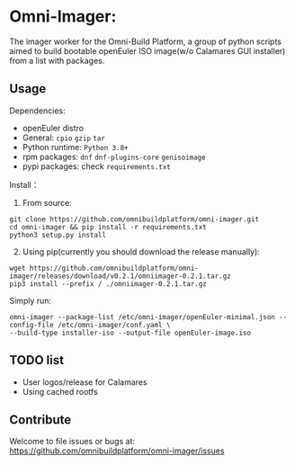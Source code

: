 # Omni-Imager:
The imager worker for the Omni-Build Platform, a group of python scripts aimed to build bootable
openEuler ISO image(w/o Calamares GUI installer) from a list with packages.

## Usage
Dependencies: 
- openEuler distro
- General: `cpio` `gzip` `tar`
- Python runtime: `Python 3.8+`
- rpm packages: `dnf` `dnf-plugins-core` `genisoimage`
- pypi packages: check `requirements.txt`

Install：

1. From source:
```shell
git clone https://github.com/omnibuildplatform/omni-imager.git
cd omni-imager && pip install -r requirements.txt
python3 setup.py install
```

2. Using pip(currently you should download the release manually):
```shell
wget https://github.com/omnibuildplatform/omni-imager/releases/download/v0.2.1/omniimager-0.2.1.tar.gz
pip3 install --prefix / ./omniimager-0.2.1.tar.gz
```

Simply run:
```shell
omni-imager --package-list /etc/omni-imager/openEuler-minimal.json --config-file /etc/omni-imager/conf.yaml \
--build-type installer-iso --output-file openEuler-image.iso
```

## TODO list

- User logos/release for Calamares
- Using cached rootfs

## Contribute

Welcome to file issues or bugs at:
https://github.com/omnibuildplatform/omni-imager/issues
